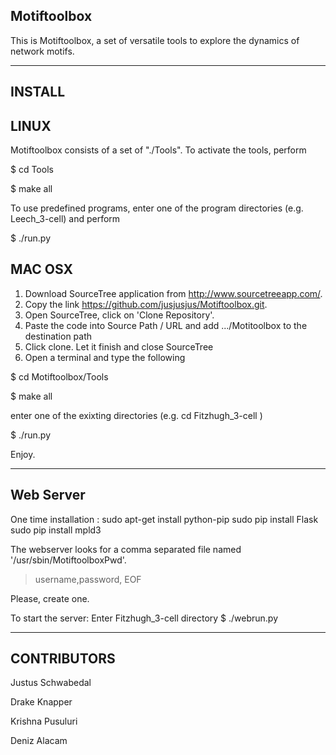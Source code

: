 Motiftoolbox
------------------------------------------

This is Motiftoolbox, a set of versatile tools to explore the dynamics of network motifs.




-------------------------------------------
INSTALL
-------------------------------------------

LINUX
-------------------------------------------

Motiftoolbox consists of a set of "./Tools".  To activate the tools, perform

$ cd Tools

$ make all

To use predefined programs, enter one of the program directories (e.g.
Leech_3-cell) and perform

$ ./run.py



MAC OSX
-------------------------------------------

 1. Download SourceTree application from http://www.sourcetreeapp.com/.
 2. Copy the link https://github.com/jusjusjus/Motiftoolbox.git.
 3. Open SourceTree, click on 'Clone Repository'.
 4. Paste the code into Source Path / URL and add .../Motitoolbox to the destination path
 5. Click clone. Let it finish and close SourceTree
 6. Open a terminal and type the following 
 

$ cd Motiftoolbox/Tools

$ make all

enter one of the exixting directories (e.g. cd Fitzhugh_3-cell )


$ ./run.py



Enjoy.



-------------------------------------------
Web Server
-------------------------------------------
One time installation :
sudo apt-get install python-pip
sudo pip install Flask
sudo pip install mpld3

The webserver looks for a comma separated file named '/usr/sbin/MotiftoolboxPwd'.

>username,password,
>EOF

Please, create one.


To start the server:
Enter Fitzhugh_3-cell directory
$ ./webrun.py


-------------------------------------------
CONTRIBUTORS
-------------------------------------------

Justus Schwabedal

Drake Knapper

Krishna Pusuluri

Deniz Alacam

